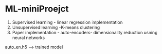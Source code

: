 # ML-miniProejct

1. Supervised learning - linear regression implementation
2. Unsupervised learning -K-means clustering
3. Paper implementation - auto-encoders- dimensionality reduction usning neural networks

auto_en.h5 --> trained model
